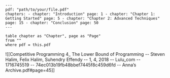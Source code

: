 ```
---
pdf: "path/to/your/file.pdf"
chapters: - chapter: "Introduction" page: 1 - chapter: "Chapter 1: Getting Started" page: 5 - chapter: "Chapter 2: Advanced Techniques" page: 15 - chapter: "Conclusion" page: 50
---
```
``` dataview
table chapter as "Chapter", page as "Page"
from ""
where pdf = this.pdf

```


![[Competitive Programming 4_ The Lower Bound of Programming -- Steven Halim, Felix Halim, Suhendry Effendy -- 1, 4, 2018 -- Lulu_com -- 1716745519 -- 74ec013b19fb48bbef7445f8c459d6fd -- Anna’s Archive.pdf#page=45]] 


